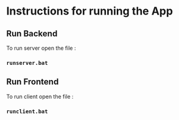 # Instructions for running the App

## Run Backend

To run server open the file :

### `runserver.bat`

## Run Frontend

 To run client open the file : 

### `runclient.bat`
